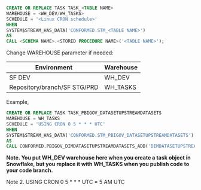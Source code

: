 ```sql
CREATE OR REPLACE TASK TASK_<TABLE NAME>
WAREHOUSE = <WH_DEV/WH_TASKS>
SCHEDULE = '<Linux CRON schedule>'
WHEN
SYSTEM$STREAM_HAS_DATA('CONFORMED.STM_<TABLE NAME>')
AS
CALL <SCHEMA NAME>.<STORED PROCEDURE NAME>('<TABLE NAME>');
```
Change WAREHOUSE parameter if needed: 

|Environment|Warehouse| 
|--|--|
|SF DEV|WH_DEV|
|Repository/branch/SF STG/PRD|WH_TASKS|

Example,
```sql
CREATE OR REPLACE TASK TASK_PBIGOV_DATASETUPSTREAMDATASETS
WAREHOUSE = WH_TASKS
SCHEDULE = 'USING CRON 0 5 * * * UTC'
WHEN
SYSTEM$STREAM_HAS_DATA('CONFORMED.STM_PBIGOV_DATASETUPSTREAMDATASETS')
AS
CALL CONFORMED.PBIGOV_DIMDATASETUPSTREAMDATASETS_ADD('DIMDATASETUPSTREAMDATASETS');
```
**Note. You put WH_DEV warehouse here when you create a task object in Snowflake, but you replace it with WH_TASKS when you publish code to your code branch.**


Note 2. USING CRON 0 5 * * * UTC =  5 AM UTC
